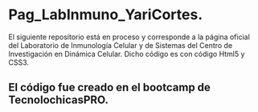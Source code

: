 # Pag_LabInmuno_YariCortes.
El siguiente repositorio está en proceso y corresponde a la página oficial del Laboratorio de Inmunología Celular y de Sistemas del Centro de Investigación en Dinámica Celular. Dicho código es con código Html5 y CSS3.

## El código fue creado en el bootcamp de TecnolochicasPRO.
